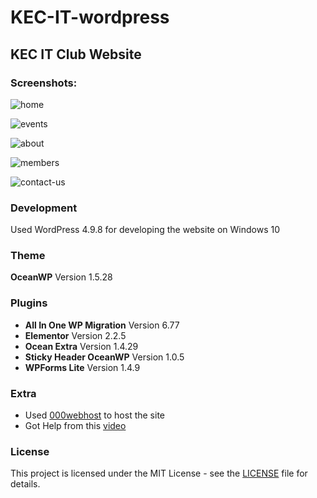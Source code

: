 # KEC-IT-wordpress
## KEC IT Club Website

### Screenshots:

![home](/Screenshots/home.png)

![events](/Screenshots/events.png)

![about](/Screenshots/about-us.png)

![members](/Screenshots/members.png)

![contact-us](/Screenshots/contact-us.png)

### Development
Used WordPress 4.9.8 for developing the website on Windows 10

### Theme
**OceanWP** Version 1.5.28

### Plugins
+ **All In One WP Migration** Version 6.77
+ **Elementor** Version 2.2.5
+ **Ocean Extra** Version 1.4.29
+ **Sticky Header OceanWP** Version 1.0.5
+ **WPForms Lite** Version 1.4.9

### Extra
+ Used [000webhost](https://www.000webhost.com/) to host the site
+ Got Help from this [video](https://www.youtube.com/watch?v=2cbvZf1jIJM&t=1746s)

### License
This project is licensed under the MIT License - see the [LICENSE](LICENSE) file for details.
